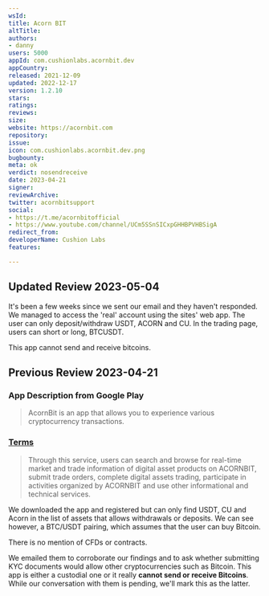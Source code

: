 ```yaml
---
wsId: 
title: Acorn BIT
altTitle: 
authors:
- danny
users: 5000
appId: com.cushionlabs.acornbit.dev
appCountry: 
released: 2021-12-09
updated: 2022-12-17
version: 1.2.10
stars: 
ratings: 
reviews: 
size: 
website: https://acornbit.com
repository: 
issue: 
icon: com.cushionlabs.acornbit.dev.png
bugbounty: 
meta: ok
verdict: nosendreceive
date: 2023-04-21
signer: 
reviewArchive: 
twitter: acornbitsupport
social:
- https://t.me/acornbitofficial
- https://www.youtube.com/channel/UCm5SSnSICxpGHHBPVHBSigA
redirect_from: 
developerName: Cushion Labs
features: 

---
```


## Updated Review 2023-05-04

It's been a few weeks since we sent our email and they haven't responded. We managed to access the 'real' account using the sites' web app. The user can only deposit/withdraw USDT, ACORN and CU. In the trading page, users can short or long, BTCUSDT. 

This app cannot send and receive bitcoins.

## Previous Review 2023-04-21

### App Description from Google Play

> AcornBit is an app that allows you to experience various cryptocurrency transactions.

### [Terms](https://acornbit.com/helpdesk/notice?srl=47)

> Through this service, users can search and browse for real-time market and trade information of digital asset products on ACORNBIT, submit trade orders, complete digital assets trading, participate in activities organized by ACORNBIT and use other informational and technical services. 

We downloaded the app and registered but can only find USDT, CU and Acorn in the list of assets that allows withdrawals or deposits. We can see however, a BTC/USDT pairing, which assumes that the user can buy Bitcoin. 

There is no mention of CFDs or contracts. 

We emailed them to corroborate our findings and to ask whether submitting KYC documents would allow other cryptocurrencies such as Bitcoin. This app is either a custodial one or it really **cannot send or receive Bitcoins**. While our conversation with them is pending, we'll mark this as the latter.